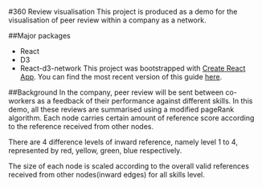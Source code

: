 #360 Review visualisation
This project is produced as a demo for the visualisation of peer review within a company as a network.

##Major packages
- React
- D3
- React-d3-network
This project was bootstrapped with [Create React App](https://github.com/facebookincubator/create-react-app).
You can find the most recent version of this guide [here](https://github.com/facebookincubator/create-react-app/blob/master/packages/react-scripts/template/README.md).

##Background
In the company, peer review will be sent between co-workers as a feedback of their performance against different skills. In this demo, all these reviews are summarised using a modified pageRank algorithm. Each node carries certain amount of reference score according to the reference received from other nodes. 

There are 4 difference levels of inward reference, namely level 1 to 4, represented by red, yellow, green, blue respectively.

The size of each node is scaled according to the overall valid references received from other nodes(inward edges) for all skills level.





